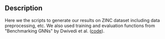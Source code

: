 ## Description 
Here we the scripts to generate our results on ZINC dataset including data preprocessing, etc. We also used training and evaluation functions from "Benchmarking GNNs" by Dwivedi et al. ([code](https://github.com/graphdeeplearning/benchmarking-gnns)).
